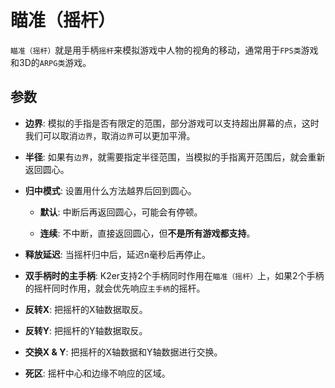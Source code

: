 # 瞄准（摇杆）

`瞄准（摇杆）`就是用手柄`摇杆`来模拟游戏中人物的视角的移动，通常用于`FPS类`游戏和3D的`ARPG类`游戏。

## 参数

* **边界**: 模拟的手指是否有限定的范围，部分游戏可以支持超出屏幕的点，这时我们可以取消`边界`，取消`边界`可以更加平滑。

* **半径**: 如果有`边界`，就需要指定半径范围，当模拟的手指离开范围后，就会重新返回圆心。

* **归中模式**: 设置用什么方法越界后回到圆心。 

    * **默认**: 中断后再返回圆心，可能会有停顿。

    * **连续**: 不中断，直接返回圆心，但**不是所有游戏都支持**。

* **释放延迟**: 当摇杆归中后，延迟n毫秒后再停止。

* **双手柄时的主手柄**: K2er支持2个手柄同时作用在`瞄准（摇杆）`上，如果2个手柄的摇杆同时作用，就会优先响应`主手柄`的摇杆。

* **反转X**: 把摇杆的X轴数据取反。

* **反转Y**: 把摇杆的Y轴数据取反。

* **交换X & Y**: 把摇杆的X轴数据和Y轴数据进行交换。

* **死区**: 摇杆中心和边缘不响应的区域。